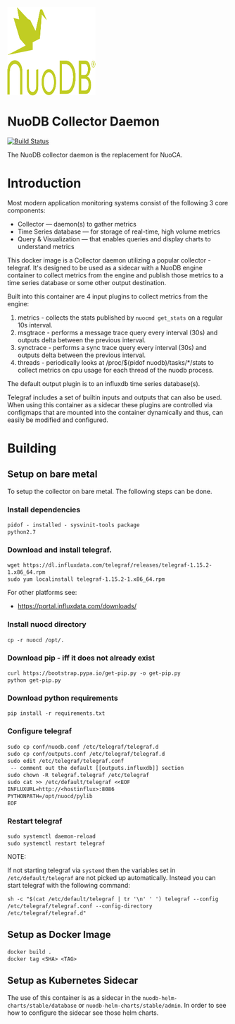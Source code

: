 <img src="images/nuodb.svg" width="200" height="200" /> 

# NuoDB Collector Daemon

[![Build Status](https://travis-ci.com/nuodb/nuodb-collector.svg?token=nYo6yHzhBM9syBKXYk7y&branch=master)](https://travis-ci.com/nuodb/nuodb-collector)

The NuoDB collector daemon is the replacement for NuoCA.

# Introduction

Most modern application monitoring systems consist of the following 3
core components:

* Collector             — daemon(s) to gather metrics
* Time Series database  — for storage of real-time, high volume metrics
* Query & Visualization — that enables queries and display charts to
                          understand metrics

This docker image is a Collector daemon utilizing a popular collector -
telegraf. It's designed to be used as a sidecar with a NuoDB engine
container to collect metrics from the engine and publish those metrics
to a time series database or some other output destination.

Built into this container are 4 input plugins to collect metrics from
the engine:

1.  metrics - collects the stats published by `nuocmd get_stats`  on a
    regular 10s interval.
2.  msgtrace - performs a message trace query every interval (30s) and
    outputs delta between the previous interval.
3.  synctrace - performs a sync trace query every interval (30s) and
    outputs delta between the previous interval.
4.  threads - periodically looks at /proc/$(pidof nuodb)/tasks/*/stats
    to collect metrics on cpu usage for each thread of the nuodb
    process.

The default output plugin is to an influxdb time series database(s).

Telegraf includes a set of builtin inputs and outputs that can also be
used.  When using this container as a sidecar these plugins are
controlled via configmaps that are mounted into the container
dynamically and thus, can easily be modified and configured.

# Building

## Setup on bare metal

To setup the collector on bare metal.  The following steps can be
done.

### Install dependencies
```
pidof - installed - sysvinit-tools package
python2.7
```

### Download and install telegraf.
```
wget https://dl.influxdata.com/telegraf/releases/telegraf-1.15.2-1.x86_64.rpm
sudo yum localinstall telegraf-1.15.2-1.x86_64.rpm
```

For other platforms see:
- https://portal.influxdata.com/downloads/

### Install nuocd directory
```
cp -r nuocd /opt/.
```

### Download pip - iff it does not already exist
```
curl https://bootstrap.pypa.io/get-pip.py -o get-pip.py
python get-pip.py
```

### Download python requirements
```
pip install -r requirements.txt
```

### Configure telegraf

```
sudo cp conf/nuodb.conf /etc/telegraf/telegraf.d
sudo cp conf/outputs.conf /etc/telegraf/telegraf.d
sudo edit /etc/telegraf/telegraf.conf
 -- comment out the default [[outputs.influxdb]] section
sudo chown -R telegraf.telegraf /etc/telegraf
sudo cat >> /etc/default/telegraf <<EOF
INFLUXURL=http://<hostinflux>:8086
PYTHONPATH=/opt/nuocd/pylib
EOF
```

### Restart telegraf
```
sudo systemctl daemon-reload
sudo systemctl restart telegraf
```
NOTE:

If not starting telegraf via `systemd` then the variables set in `/etc/default/telegraf` are not picked up automatically.
Instead you can start telegraf with the following command:
```
sh -c "$(cat /etc/default/telegraf | tr '\n' ' ') telegraf --config /etc/telegraf/telegraf.conf --config-directory /etc/telegraf/telegraf.d"
```

## Setup as Docker Image
```
docker build . 
docker tag <SHA> <TAG>
```

## Setup as Kubernetes Sidecar

The use of this container is as a sidecar in the `nuodb-helm-charts/stable/database` or `nuodb-helm-charts/stable/admin`.
In order to see how to configure the sidecar see those helm charts.
